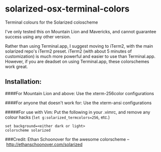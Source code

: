 solarized-osx-terminal-colors
=============================

Terminal colours for the Solarized coloscheme

I've only tested this on Mountain Lion and Mavericks, and cannot guarantee success using any other version.

Rather than using Terminal.app, I suggest moving to iTerm2, with the main solarized repo's iTerm2 preset. iTerm2 (with about 5 minutes of customization) is much more powerful and easier to use than Terminal.app. However, if you are deadset on using Terminal.app, these colorschemes work great.

Installation:
-------------
####For Mountain Lion and above:
Use the xterm-256color configurations

####For anyone that doesn't work for:
Use the xterm-ansi configurations


#####For use with Vim:
Put the following in your .vimrc, and remove any colour hacks (`let g:solarized_termcolors=256`, etc.)

    set background=<either dark or light>
    colorscheme solarized

###Credit:
Ethan Schoonover for the awesome colorscheme – http://ethanschoonover.com/solarized
